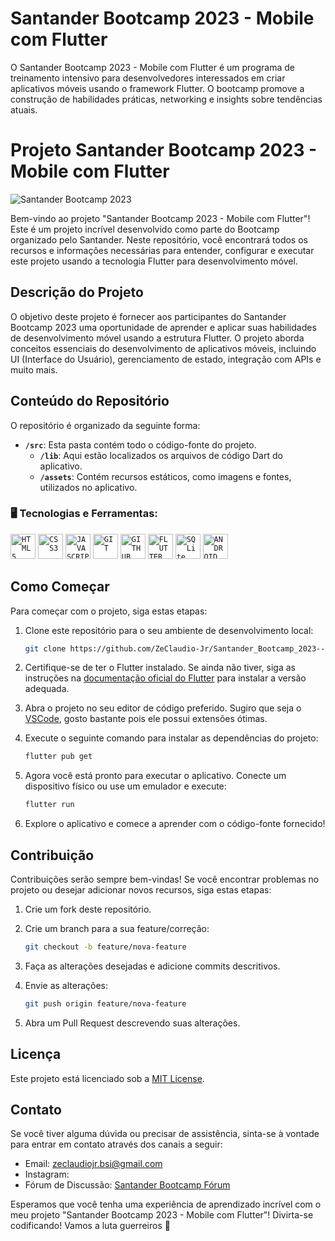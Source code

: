 # Santander Bootcamp 2023 - Mobile com Flutter
O Santander Bootcamp 2023 - Mobile com Flutter é um programa de treinamento intensivo para desenvolvedores interessados em criar aplicativos móveis usando o framework Flutter. O bootcamp promove a construção de habilidades práticas, networking e insights sobre tendências atuais. 


# Projeto Santander Bootcamp 2023 - Mobile com Flutter

![Santander Bootcamp 2023](https://hermes.dio.me/tracks/235f721b-49df-4a30-a711-7b947ea63410.png)

Bem-vindo ao projeto "Santander Bootcamp 2023 - Mobile com Flutter"! Este é um projeto incrível desenvolvido como parte do Bootcamp organizado pelo Santander. Neste repositório, você encontrará todos os recursos e informações necessárias para entender, configurar e executar este projeto usando a tecnologia Flutter para desenvolvimento móvel.

## Descrição do Projeto

O objetivo deste projeto é fornecer aos participantes do Santander Bootcamp 2023 uma oportunidade de aprender e aplicar suas habilidades de desenvolvimento móvel usando a estrutura Flutter. O projeto aborda conceitos essenciais do desenvolvimento de aplicativos móveis, incluindo UI (Interface do Usuário), gerenciamento de estado, integração com APIs e muito mais.

## Conteúdo do Repositório

O repositório é organizado da seguinte forma:

- **`/src`**: Esta pasta contém todo o código-fonte do projeto.
  - **`/lib`**: Aqui estão localizados os arquivos de código Dart do aplicativo.
  - **`/assets`**: Contém recursos estáticos, como imagens e fontes, utilizados no aplicativo.
 
### 🖥️ Tecnologias e Ferramentas: 

<code><img width="40px" src="https://cdn.jsdelivr.net/gh/devicons/devicon/icons/html5/html5-original-wordmark.svg" title = "HTML5"/></code>
<code><img width="40px" src="https://cdn.jsdelivr.net/gh/devicons/devicon/icons/css3/css3-original-wordmark.svg" title = "CSS3"/></code>
<code><img width="40px" src="https://cdn.jsdelivr.net/gh/devicons/devicon/icons/javascript/javascript-original.svg" title = "JAVASCRIPT"/></code>
<code><img width="40px" src="https://cdn.jsdelivr.net/gh/devicons/devicon/icons/git/git-original.svg" title = "GIT"/></code>
<code><img width="40px" src="https://blogger.googleusercontent.com/img/b/R29vZ2xl/AVvXsEiMFA0RrGDTQkUckb5EQSn1YCIMrSAHCk7I_xL7BJZRQrq70ZN-ZfKGtfvg__lHzKlJ6uNymYOTIWbtuxOlnPJOLkOtPHYDlJ2z1Ce6fe8dX7nbhY-vw8FpuceYDcB-MahgEhuyAYc0mDZwU2hH4SP-Mz8X8hXoqUUwMvxCs8IY9b_nJk_MMi3i0QLuiQ/s16000/como-ganhar-dinheiro-com-o-GitHub.png" title = "GITHUB"/></code>
<code><img width="40px" src="https://cdn-images-1.medium.com/max/1200/1*5-aoK8IBmXve5whBQM90GA.png" title = "FLUTTER"/></code>
<code><img width="40px" src="https://w7.pngwing.com/pngs/1010/539/png-transparent-sqlite-logo-thumbnail-tech-companies.png" title = "SQLite"/></code>
<code><img width="40px" src="https://cdn.jsdelivr.net/gh/devicons/devicon/icons/android/android-original.svg" title = "ANDROID"/></code>



## Como Começar

Para começar com o projeto, siga estas etapas:

1. Clone este repositório para o seu ambiente de desenvolvimento local:

   ```bash
   git clone https://github.com/ZeClaudio-Jr/Santander_Bootcamp_2023--Mobile_com_Flutter.git
   ```

2. Certifique-se de ter o Flutter instalado. Se ainda não tiver, siga as instruções na [documentação oficial do Flutter](https://flutter.dev/docs/get-started/install) para instalar a versão adequada.

3. Abra o projeto no seu editor de código preferido. Sugiro que seja o [VSCode](https://code.visualstudio.com/), gosto bastante pois ele possui extensões ótimas.

4. Execute o seguinte comando para instalar as dependências do projeto:

   ```bash
   flutter pub get
   ```

5. Agora você está pronto para executar o aplicativo. Conecte um dispositivo físico ou use um emulador e execute:

   ```bash
   flutter run
   ```

6. Explore o aplicativo e comece a aprender com o código-fonte fornecido!

## Contribuição

Contribuições serão sempre bem-vindas! Se você encontrar problemas no projeto ou desejar adicionar novos recursos, siga estas etapas:

1. Crie um fork deste repositório.

2. Crie um branch para a sua feature/correção:

   ```bash
   git checkout -b feature/nova-feature
   ```

3. Faça as alterações desejadas e adicione commits descritivos.

4. Envie as alterações:

   ```bash
   git push origin feature/nova-feature
   ```

5. Abra um Pull Request descrevendo suas alterações.

## Licença

Este projeto está licenciado sob a [MIT License](LICENSE).

## Contato

Se você tiver alguma dúvida ou precisar de assistência, sinta-se à vontade para entrar em contato através dos canais a seguir:

- Email: zeclaudiojr.bsi@gmail.com
- Instagram: 
- Fórum de Discussão: [Santander Bootcamp Fórum](https://forum.santanderbootcamp.com)

Esperamos que você tenha uma experiência de aprendizado incrível com o meu projeto "Santander Bootcamp 2023 - Mobile com Flutter"! Divirta-se codificando! Vamos a luta guerreiros 🚀
